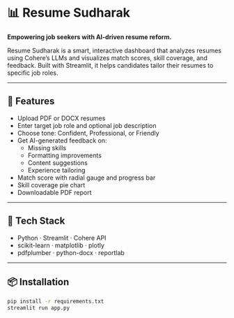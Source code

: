 # 📊 Resume Sudharak

**Empowering job seekers with AI-driven resume reform.**

Resume Sudharak is a smart, interactive dashboard that analyzes resumes using Cohere’s LLMs and visualizes match scores, skill coverage, and feedback. Built with Streamlit, it helps candidates tailor their resumes to specific job roles.

---

## 🚀 Features

- Upload PDF or DOCX resumes  
- Enter target job role and optional job description  
- Choose tone: Confident, Professional, or Friendly  
- Get AI-generated feedback on:
  - Missing skills  
  - Formatting improvements  
  - Content suggestions  
  - Experience tailoring  
- Match score with radial gauge and progress bar  
- Skill coverage pie chart  
- Downloadable PDF report  

---

## 🧠 Tech Stack

- Python · Streamlit · Cohere API  
- scikit-learn · matplotlib · plotly  
- pdfplumber · python-docx · reportlab  

---

## 📦 Installation

```bash
pip install -r requirements.txt
streamlit run app.py
